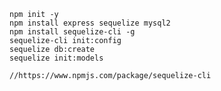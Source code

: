     npm init -y
    npm install express sequelize mysql2
    npm install sequelize-cli -g
    sequelize-cli init:config
    sequelize db:create 
    sequelize init:models

    //https://www.npmjs.com/package/sequelize-cli